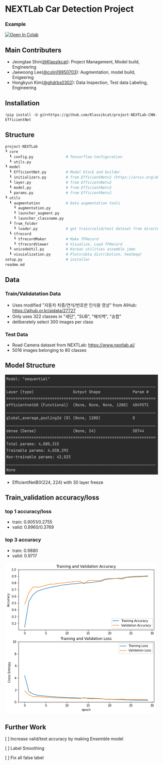# NEXTLab Car Detection Project

### Example
[![Open In Colab](https://colab.research.google.com/assets/colab-badge.svg)](https://colab.research.google.com/drive/1kumrFpGtc3K2hfOW8VRj4-AfuQFV4HIR?usp=sharing)

## Main Contributers
- Jeongtae Shin(<a href="https://github.com/Klassikcat">@Klassikcat</a>): Project Management, Model build, Engineering
- Jaewoong Lee(<a href="https://github.com/colin19950703">@colin19950703</a>): Augmentation, model build, Enigeering
- Hongkyun Kim(<a href="https://github.com/ghdrbs0302">@ghdrbs0302</a>): Data Inspection, Test data Labeling, Engineering

## Installation
````shell
!pip install -U git+https://github.com/Klassikcat/project-NEXTLab-CNN-EfficientNet
````

## Structure
````Python
project-NEXTLab
┖ core
  ┖ config.py               # Tensorflow Configuration
  ┖ utils.py
┖ model
  ┖ EfficientNet.py         # Model block and builder
  ┖ initializers.py         # from EfficientNetv2 (https://arxiv.org/abs/2104.00298)
  ┖ layer.py                # from EfficietnNetv2
  ┖ model.py                # from EfficientNetv2
  ┖ params.py               # from EfficientNetv2
┖ utils
  ┖ augmentation            # Data augmentation tools
    ┖ augmentation.py
    ┖ launcher_augment.py
    ┖ launcher_classname.py
  ┖ from_folder             
    ┖ loader.py             # get train/valid/test dataset from directory
  ┖ tfrecord                 
    ┖ tfrecordMaker         # Make TFRecord
    ┖ tfrecordViewer        # Visualize, Load TFRecord 
  ┖ unicodeUtil.py          # Korean utilities assemble jamo
  ┖ visuialization.py       # Plots(data distribution, heatmap)
setup.py                    # installer
readme.md
````


## Data
### Train/Validatation Data
- Uses modified "자동차 차종/연식/번호판 인식용 영상" from AIHub: <a href="https://aihub.or.kr/aidata/27727"> https://aihub.or.kr/aidata/27727 </a>
- Only uses 322 classes in "세단", "SUB", "해치백", "승합"
- deliberately select 300 images per class  

### Test Data
- Road Camera dataset from NEXTLab: https://www.nextlab.ai/
- 5016 images belonging to 80 classes

## Model Structure
<img src="./image/model.png"></a>
- EfficientNetB0(224, 224) with 30 layer freeze

## Train_validation accuracy/loss

### top 1 accuracy/loss
- train: 0.9051/0.2755 
- valid: 0.8960/0.3769

### top 3 accuracy
- train: 0.9880
- valid: 0.9717

<img src="./image/valacc.png">

## Further Work
[ ] Increase valid/test accuracy by making Ensemble model

[ ] Label Smoothing

[ ] Fix all false label

